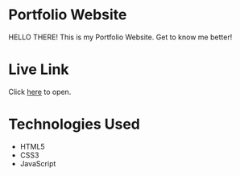 # Portfolio Website
HELLO THERE! This is my Portfolio Website. Get to know me better!

# Live Link
Click <a href="#" target="_blank" rel="noopener noreferrer">here</a> to open.

# Technologies Used
* HTML5
* CSS3
* JavaScript
  


